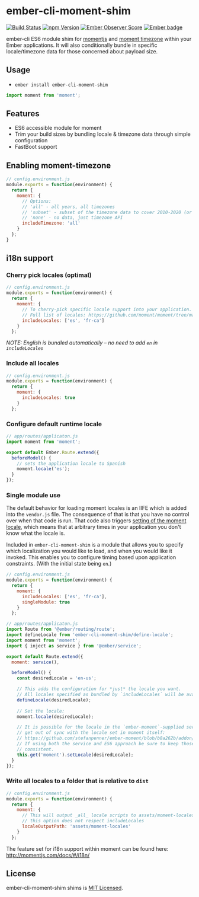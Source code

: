 # ember-cli-moment-shim
[![Build Status](https://travis-ci.org/jasonmit/ember-cli-moment-shim.svg?branch=master)](https://travis-ci.org/jasonmit/ember-cli-moment-shim)
[![npm Version][npm-badge]][npm]
[![Ember Observer Score](http://emberobserver.com/badges/ember-cli-moment-shim.svg)](http://emberobserver.com/addons/ember-cli-moment-shim)
[![Ember badge][ember-badge]][embadge]

ember-cli ES6 module shim for [momentjs](https://momentjs.com) and [moment timezone](https://momentjs.com/timezone/) within your Ember applications.  It will also conditionally bundle in specific locale/timezone data for those concerned about payload size.

## Usage

* `ember install ember-cli-moment-shim`

```js
import moment from 'moment';
```

## Features

* ES6 accessible module for moment
* Trim your build sizes by bundling locale & timezone data through simple configuration
* FastBoot support

## Enabling moment-timezone

```js
// config.environment.js
module.exports = function(environment) {
  return {
    moment: {
      // Options:
      // 'all' - all years, all timezones
      // 'subset' - subset of the timezone data to cover 2010-2020 (or 2012-2022 as of 0.5.12). all timezones.
      // 'none' - no data, just timezone API
      includeTimezone: 'all'
    }
  };
}
```

## i18n support

### Cherry pick locales (optimal)

```js
// config.environment.js
module.exports = function(environment) {
  return {
    moment: {
      // To cherry-pick specific locale support into your application.
      // Full list of locales: https://github.com/moment/moment/tree/master/locale
      includeLocales: ['es', 'fr-ca']
    }
  };
```

*NOTE: English is bundled automatically – no need to add `en` in `includeLocales`*

### Include all locales

```js
// config.environment.js
module.exports = function(environment) {
  return {
    moment: {
      includeLocales: true
    }
  };
```

### Configure default runtime locale

```js
// app/routes/applicaton.js
import moment from 'moment';

export default Ember.Route.extend({
  beforeModel() {
    // sets the application locale to Spanish
    moment.locale('es');
  }
});
```

### Single module use

The default behavior for loading moment locales is an IIFE which is added into
the `vendor.js` file. The consequence of that is that you have no control over
when that code is run. That code also triggers [setting of the moment locale](https://github.com/moment/moment/blob/f6c7069/src/lib/locale/locales.js#L132),
which means that at arbitrary times in your application you don't know what the
locale is.

Included in `ember-cli-moment-shim` is a module that allows you to specify which
localization you would like to load, and when you would like it invoked. This
enables you to configure timing based upon application constraints. (With the
initial state being `en`.)

```js
// config.environment.js
module.exports = function(environment) {
  return {
    moment: {
      includeLocales: ['es', 'fr-ca'],
      singleModule: true
    }
  };
```

```js
// app/routes/applicaton.js
import Route from '@ember/routing/route';
import defineLocale from 'ember-cli-moment-shim/define-locale';
import moment from 'moment';
import { inject as service } from '@ember/service';

export default Route.extend({
  moment: service(),

  beforeModel() {
    const desiredLocale = 'en-us';

    // This adds the configuration for *just* the locale you want.
    // All locales specified as bundled by `includeLocales` will be available.
    defineLocale(desiredLocale);
    
    // Set the locale:
    moment.locale(desiredLocale);

    // It is possible for the locale in the `ember-moment`-supplied service to
    // get out of sync with the locale set in moment itself:
    // https://github.com/stefanpenner/ember-moment/blob/b8a262b/addon/services/moment.js#L50-L53
    // If using both the service and ES6 approach be sure to keep those values
    // consistent.
    this.get('moment').setLocale(desiredLocale);
  }
});
```

### Write all locales to a folder that is relative to `dist`

```js
// config.environment.js
module.exports = function(environment) {
  return {
    moment: {
      // This will output _all_ locale scripts to assets/moment-locales
      // this option does not respect includeLocales
      localeOutputPath: 'assets/moment-locales'
    }
  };
```

The feature set for i18n support within moment can be found here:  http://momentjs.com/docs/#/i18n/

## License

ember-cli-moment-shim shims is [MIT Licensed](https://github.com/jasonmit/ember-cli-moment-shim/blob/master/LICENSE.md).

[embadge]: http://embadge.io/
[ember-badge]: http://embadge.io/v1/badge.svg?start=1.0.0
[npm]: https://www.npmjs.org/package/ember-cli-moment-shim
[npm-badge]: https://img.shields.io/npm/v/ember-cli-moment-shim.svg?style=flat-square
